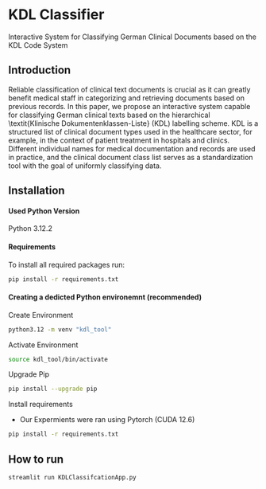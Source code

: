 # KDL Classifier

Interactive System for Classifying German Clinical Documents based on the KDL Code System

## Introduction
Reliable classification of clinical text documents is crucial as it can greatly benefit medical staff in categorizing and retrieving documents based on previous records. In this paper, we propose an interactive system capable for classifying German clinical texts based on the hierarchical \textit{Klinische Dokumentenklassen-Liste} (KDL) labelling scheme. KDL is a structured list of clinical document types used in the healthcare sector, for example, in the context of patient treatment in hospitals and clinics. Different individual names for medical documentation and records are used in practice, and the clinical document class list serves as a standardization tool with the goal of uniformly classifying data.


## Installation


#### Used Python Version
Python 3.12.2

#### Requirements

To install all required packages run:

``` bash
pip install -r requirements.txt
```

#### Creating a dedicted Python environemnt (recommended)
Create Environment
``` bash
python3.12 -m venv "kdl_tool"
```
Activate Environment
``` bash
source kdl_tool/bin/activate
```
Upgrade Pip
``` bash
pip install --upgrade pip
```
Install requirements
- Our Expermients were ran using Pytorch (CUDA 12.6)

``` bash
pip install -r requirements.txt
```


## How to run
``` bash
streamlit run KDLClassifcationApp.py
```
